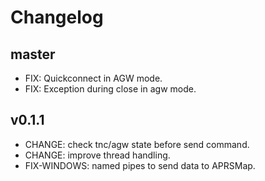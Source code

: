 # Changelog

## master

- FIX: Quickconnect in AGW mode.
- FIX: Exception during close in agw mode.

## v0.1.1

- CHANGE: check tnc/agw state before send command.
- CHANGE: improve thread handling.
- FIX-WINDOWS: named pipes to send data to APRSMap.
